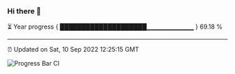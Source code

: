 ### Hi there 👋

⏳ Year progress { ████████████████████▁▁▁▁▁▁▁▁▁▁ } 69.18 %

---

⏰ Updated on Sat, 10 Sep 2022 12:25:15 GMT

![Progress Bar CI](https://github.com/liununu/liununu/workflows/Progress%20Bar%20CI/badge.svg)
